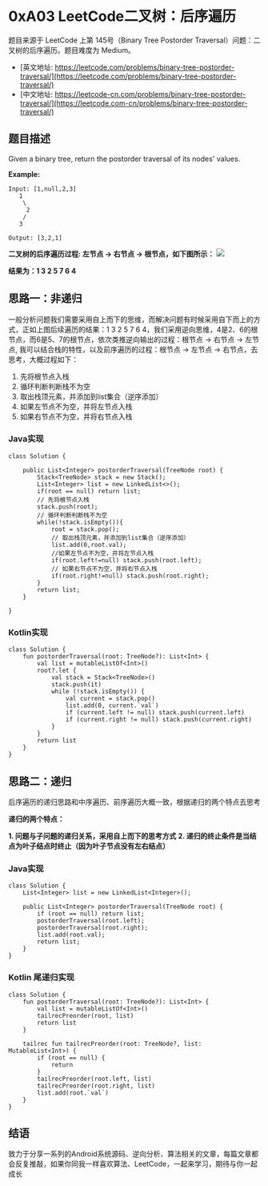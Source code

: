 # 0xA03 LeetCode二叉树：后序遍历

题目来源于 LeetCode 上第 145号（Binary Tree Postorder Traversal）问题：二叉树的后序遍历。题目难度为 Medium。

* [英文地址: https://leetcode.com/problems/binary-tree-postorder-traversal/](https://leetcode.com/problems/binary-tree-postorder-traversal/)
* [中文地址: https://leetcode-cn.com/problems/binary-tree-postorder-traversal/](https://leetcode.com-cn/problems/binary-tree-postorder-traversal/)
 
## 题目描述
 
Given a binary tree, return the postorder traversal of its nodes' values.

**Example:**

```
Input: [1,null,2,3]
   1
    \
     2
    /
   3

Output: [3,2,1]
```

**二叉树的后序遍历过程: 左节点 -> 右节点 -> 根节点，如下图所示：**
![](http://cdn.51git.cn/2020-04-18-二叉树.png)

**结果为：1 3 2 5 7 6 4**

## 思路一：非递归

一般分析问题我们需要采用自上而下的思维，而解决问题有时候采用自下而上的方式，正如上图后续遍历的结果：1 3 2 5 7 6 4，我们采用逆向思维，4是2、6的根节点，而6是5、7的根节点，依次类推逆向输出的过程：根节点 -> 右节点 -> 左节点, 我可以结合栈的特性，以及前序遍历的过程：根节点 -> 左节点 -> 右节点，去思考，大概过程如下：

1. 先将根节点入栈
2. 循环判断判断栈不为空
3. 取出栈顶元素，并添加到list集合（逆序添加）
4. 如果左节点不为空，并将左节点入栈
5. 如果右节点不为空，并将右节点入栈

### Java实现

```
class Solution {

    public List<Integer> postorderTraversal(TreeNode root) {
        Stack<TreeNode> stack = new Stack();
        List<Integer> list = new LinkedList<>();
        if(root == null) return list;
        // 先将根节点入栈
        stack.push(root);
        // 循环判断判断栈不为空
        while(!stack.isEmpty()){
            root = stack.pop();
            // 取出栈顶元素，并添加到list集合（逆序添加）
            list.add(0,root.val);
            //如果左节点不为空，并将左节点入栈
            if(root.left!=null) stack.push(root.left);
            // 如果右节点不为空，并将右节点入栈
            if(root.right!=null) stack.push(root.right);
        }
        return list;
    }
    
}
```

### Kotlin实现

```
class Solution {
    fun postorderTraversal(root: TreeNode?): List<Int> {
        val list = mutableListOf<Int>()
        root?.let {
            val stack = Stack<TreeNode>()
            stack.push(it)
            while (!stack.isEmpty()) {
                val current = stack.pop()
                list.add(0, current.`val`)
                if (current.left != null) stack.push(current.left)
                if (current.right != null) stack.push(current.right)
            }
        }
        return list
    }
}
```

## 思路二：递归

后序遍历的递归思路和中序遍历、前序遍历大概一致，根据递归的两个特点去思考

**递归的两个特点：**

**1. 问题与子问题的递归关系，采用自上而下的思考方式**
**2. 递归的终止条件是当结点为叶子结点时终止（因为叶子节点没有左右结点）**

### Java实现

```
class Solution {
    List<Integer> list = new LinkedList<Integer>();

    public List<Integer> postorderTraversal(TreeNode root) {
        if (root == null) return list;
        postorderTraversal(root.left);
        postorderTraversal(root.right);
        list.add(root.val);
        return list;
    }
}
```

### Kotlin 尾递归实现

```
class Solution {
    fun postorderTraversal(root: TreeNode?): List<Int> {
        val list = mutableListOf<Int>()
        tailrecPreorder(root, list)
        return list
    }

    tailrec fun tailrecPreorder(root: TreeNode?, list: MutableList<Int>) {
        if (root == null) {
            return
        }
        tailrecPreorder(root.left, list)
        tailrecPreorder(root.right, list)
        list.add(root.`val`)
    }
}
```

## 结语

致力于分享一系列的Android系统源码、逆向分析、算法相关的文章，每篇文章都会反复推敲，如果你同我一样喜欢算法、LeetCode，一起来学习，期待与你一起成长

